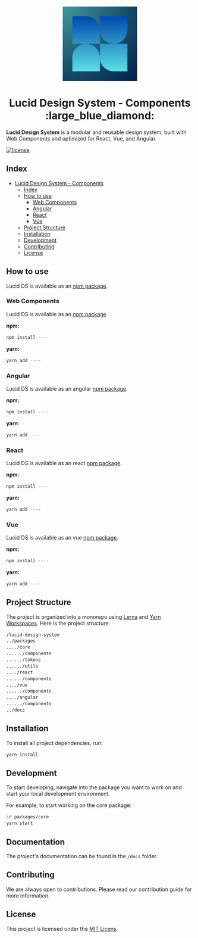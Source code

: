 <p align="center">
  <a href="https://mui.com/" rel="noopener" target="_blank"><img width="200" src="/docs/public/static/logo.png" alt="MUI logo"></a>
</p>

<h1 align="center">Lucid Design System - Components :large_blue_diamond:</h1>

**Lucid Design System** is a modular and reusable design system, built with Web Components and optimized for React, Vue, and Angular.

[![license](https://img.shields.io/badge/license-MIT-blue.svg)](https://github.com/mui/material-ui/blob/HEAD/LICENSE)

## Index

- [Lucid Design System - Components](#)
  - [Index](#index)
  - [How to use](#how-to-use)
    - [Web Components](#web-components)
    - [Angular](#angular)
    - [React](#react)
    - [Vue](#vue)
  - [Project Structure](#project-structure)
  - [Installation](#installation)
  - [Development](#development)
  - [Contributing](#contributing)
  - [License](#license)
 
## How to use

Lucid DS is available as an [npm package](#).

### Web Components

Lucid DS is available as an [npm package](#).

**npm:**

```bash
npm install ----
```

**yarn:**

```bash
yarn add ----
```

### Angular

Lucid DS is available as an angular [npm package](#).

**npm:**

```bash
npm install ----
```

**yarn:**

```bash
yarn add ----
```

### React

Lucid DS is available as an react [npm package](#).

**npm:**

```bash
npm install ----
```

**yarn:**

```bash
yarn add ----
```

### Vue

Lucid DS is available as an vue [npm package](#).

**npm:**

```bash
npm install ----
```

**yarn:**

```bash
yarn add ----
```

## Project Structure

The project is organized into a monorepo using [Lerna](https://lerna.js.org/) and [Yarn Workspaces](https://classic.yarnpkg.com/en/docs/workspaces/). Here is the project structure:

```bash
/lucid-design-system
../packages
..../core
....../components
....../tokens
....../utils
..../react
....../components
..../vue
....../components
..../angular
....../components
../docs
```

## Installation

To install all project dependencies, run:

```bash
yarn install
```

## Development

To start developing, navigate into the package you want to work on and start your local development environment.

For example, to start working on the core package:

```bash
cd packages/core
yarn start
```

## Documentation

The project's documentation can be found in the `/docs` folder.

## Contributing

We are always open to contributions. Please read our contribution guide for more information.

## License

This project is licensed under the [MIT Licens](LICENSE).


